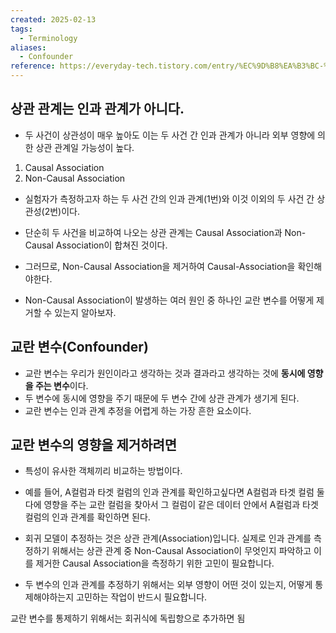 ```yaml
---
created: 2025-02-13
tags:
  - Terminology
aliases:
  - Confounder
reference: https://everyday-tech.tistory.com/entry/%EC%9D%B8%EA%B3%BC-%EC%B6%94%EB%A1%A0%EC%9D%84-%EC%96%B4%EB%A0%B5%EA%B2%8C-%ED%95%98%EB%8A%94-%EC%9A%94%EC%86%8C%EC%99%80-%ED%95%B4%EA%B2%B0-%EB%B0%A9%EB%B2%95
---
```

## 상관 관계는 인과 관계가 아니다.
- 두 사건이 상관성이 매우 높아도 이는 두 사건 간 인과 관계가 아니라 외부 영향에 의한 상관 관계일 가능성이 높다.

1. Causal Association
2. Non-Causal Association

- 실험자가 측정하고자 하는 두 사건 간의 인과 관계(1번)와 이것 이외의 두 사건 간 상관성(2번)이다.
- 단순히 두 사건을 비교하여 나오는 상관 관계는 Causal Association과 Non-Causal Association이 합쳐진 것이다.

- 그러므로, Non-Causal Association을 제거하여 Causal-Association을 확인해야한다.

- Non-Causal Association이 발생하는 여러 원인 중 하나인 교란 변수를 어떻게 제거할 수 있는지 알아보자.


## 교란 변수(Confounder)
- 교란 변수는 우리가 원인이라고 생각하는 것과 결과라고 생각하는 것에 **동시에 영향을 주는 변수**이다.
- 두 변수에 동시에 영향을 주기 때문에 두 변수 간에 상관 관계가 생기게 된다.
- 교란 변수는 인과 관계 추정을 어렵게 하는 가장 흔한 요소이다.

## 교란 변수의 영향을 제거하려면
- 특성이 유사한 객체끼리 비교하는 방법이다.
- 예를 들어, A컬럼과 타겟 컬럼의 인과 관계를 확인하고싶다면 A컬럼과 타겟 컬럼 둘 다에 영향을 주는 교란 컬럼을 찾아서 그 컬럼이 같은 데이터 안에서 A컬럼과 타겟 컬럼의 인과 관계를 확인하면 된다.

- 회귀 모델이 추정하는 것은 상관 관계(Association)입니다. 실제로 인과 관계를 측정하기 위해서는 상관 관계 중 Non-Causal Association이 무엇인지 파악하고 이를 제거한 Causal Association을 측정하기 위한 고민이 필요합니다.
- 두 변수의 인과 관계를 추정하기 위해서는 외부 영향이 어떤 것이 있는지, 어떻게 통제해야하는지 고민하는 작업이 반드시 필요합니다.

교란 변수를 통제하기 위해서는 회귀식에 독립항으로 추가하면 됨